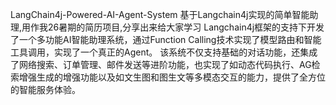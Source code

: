 LangChain4j-Powered-AI-Agent-System
基于Langchain4j实现的简单智能助理,用作我26暑期的简历项目,分享出来给大家学习 Langchain4j框架的支持下开发了一个多功能AI智能助理系统，通过Function Calling技术实现了模型路由和智能工具调用，实现了一个真正的Agent。
该系统不仅支持基础的对话功能，还集成了网络搜索、订单管理、邮件发送等进阶功能，也实现了如动态代码执行、AG检索增强生成的增强功能以及如文生图和图生文等多模态交互的能力，提供了全方位的智能服务体验。
